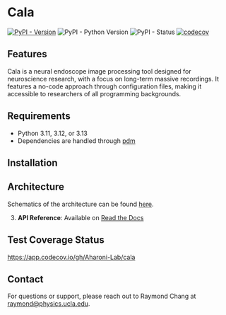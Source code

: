 # Cala

[![PyPI - Version](https://img.shields.io/pypi/v/cala)](https://pypi.org/project/cala/)
![PyPI - Python Version](https://img.shields.io/pypi/pyversions/cala)
![PyPI - Status](https://img.shields.io/pypi/status/cala)
[![codecov](https://codecov.io/gh/Aharoni-Lab/cala/graph/badge.svg?token=Apn4YtSvbU)](https://codecov.io/gh/Aharoni-Lab/cala)

## Features

Cala is a neural endoscope image processing tool designed for neuroscience research, with a focus on long-term massive recordings. It features a no-code approach through configuration files, making it accessible to researchers of all programming backgrounds.

## Requirements

- Python 3.11, 3.12, or 3.13
- Dependencies are handled through [pdm](https://pdm-project.org/en/latest/)

## Installation

## Architecture

Schematics of the architecture can be found [here](https://lucid.app/documents/embedded/808097f9-bf66-4ea8-9df0-e957e6bd0931).


3. **API Reference**: Available on [Read the Docs](https://cala.readthedocs.io/en/latest/)


## Test Coverage Status

https://app.codecov.io/gh/Aharoni-Lab/cala

## Contact

For questions or support, please reach out to Raymond Chang
at [raymond@physics.ucla.edu](mailto:raymond@physics.ucla.edu).
